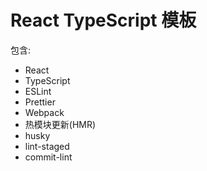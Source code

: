 # React TypeScript 模板

包含:

- React
- TypeScript
- ESLint
- Prettier
- Webpack
- 热模块更新(HMR)
- husky
- lint-staged
- commit-lint


